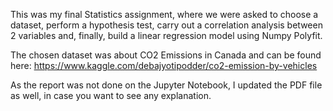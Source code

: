 This was my final Statistics assignment, where we were asked to choose a dataset, perform a hypothesis test, carry out a correlation analysis between 2 variables and, finally, build a linear regression model using Numpy Polyfit.

The chosen dataset was about CO2 Emissions in Canada and can be found here: https://www.kaggle.com/debajyotipodder/co2-emission-by-vehicles

As the report was not done on the Jupyter Notebook, I updated the PDF file as well, in case you want to see any explanation.
